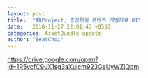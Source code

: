 ```yaml
---
layout: post
title:  "ARProject, 증강현실 콘텐츠 개발자료 01"
date:   2018-11-27 22:01:43 +0530
categories: AssetBundle update
author: "BeatChoi"
---
```

https://drive.google.com/open?id=1R5vcfC9uX1sg3aXuicm923GeUyWZjQpm


